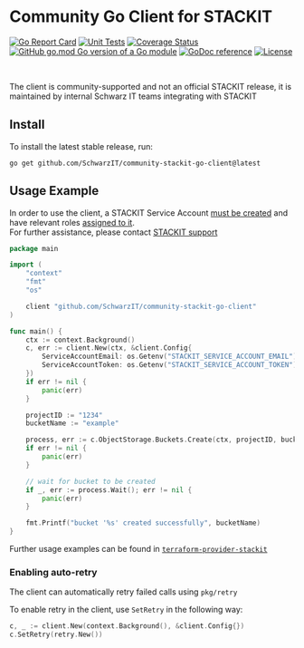 # Community Go Client for STACKIT

[![Go Report Card](https://goreportcard.com/badge/github.com/SchwarzIT/community-stackit-go-client)](https://goreportcard.com/report/github.com/SchwarzIT/community-stackit-go-client) [![Unit Tests](https://github.com/SchwarzIT/community-stackit-go-client/actions/workflows/tests.yml/badge.svg)](https://github.com/SchwarzIT/community-stackit-go-client/actions/workflows/tests.yml) [![Coverage Status](https://coveralls.io/repos/github/SchwarzIT/community-stackit-go-client/badge.svg?branch=main)](https://coveralls.io/github/SchwarzIT/community-stackit-go-client?branch=main) [![GitHub go.mod Go version of a Go module](https://img.shields.io/github/go-mod/go-version/gomods/athens.svg)](https://github.com/gomods/athens) [![GoDoc reference](https://img.shields.io/badge/godoc-reference-blue.svg)](https://pkg.go.dev/github.com/SchwarzIT/community-stackit-go-client) [![License](https://img.shields.io/badge/License-Apache_2.0-lightgray.svg)](https://opensource.org/licenses/Apache-2.0)

<br />

The client is community-supported and not an official STACKIT release, it is maintained by internal Schwarz IT teams integrating with STACKIT

## Install

To install the latest stable release, run:

```
go get github.com/SchwarzIT/community-stackit-go-client@latest
```

## Usage Example


In order to use the client, a STACKIT Service Account [must be created](https://api.stackit.schwarz/service-account/openapi.v1.html#operation/post-projects-projectId-service-accounts-v2) and have relevant roles [assigned to it](https://api.stackit.schwarz/membership-service/openapi.v1.html#operation/post-organizations-organizationId-projects-projectId-roles-roleName-service-accounts).<br />
For further assistance, please contact [STACKIT support](https://support.stackit.cloud)

```Go
package main

import (
	"context"
	"fmt"
	"os"

	client "github.com/SchwarzIT/community-stackit-go-client"
)

func main() {
	ctx := context.Background()
	c, err := client.New(ctx, &client.Config{
		ServiceAccountEmail: os.Getenv("STACKIT_SERVICE_ACCOUNT_EMAIL"),
		ServiceAccountToken: os.Getenv("STACKIT_SERVICE_ACCOUNT_TOKEN"),
	})
	if err != nil {
		panic(err)
	}

	projectID := "1234"
	bucketName := "example"

	process, err := c.ObjectStorage.Buckets.Create(ctx, projectID, bucketName)
	if err != nil {
		panic(err)
	}

	// wait for bucket to be created
	if _, err := process.Wait(); err != nil {
		panic(err)
	}

	fmt.Printf("bucket '%s' created successfully", bucketName)
}

```

Further usage examples can be found in [`terraform-provider-stackit`](https://github.com/SchwarzIT/terraform-provider-stackit) 


### Enabling auto-retry

The client can automatically retry failed calls using `pkg/retry`

To enable retry in the client, use `SetRetry` in the following way:

```Go
c, _ := client.New(context.Background(), &client.Config{})
c.SetRetry(retry.New())
```

